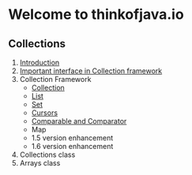 # Welcome to thinkofjava.io

## Collections

1. [Introduction](1_Introduction/README.md)
2. [Important interface in Collection framework](2_key_interface/README.md)
3. Collection Framework
    - [Collection](3_collection_framework/collection.md)
    - [List](3_collection_framework/list.md)
    - [Set](3_collection_framework/set.md)
    - [Cursors](3_collection_framework/cursor.md)
    - [Comparable and Comparator](3_collection_framework/comparable_and_comparator.md)
    - Map
    - 1.5 version enhancement
    - 1.6 version enhancement
4. Collections class
5. Arrays class
